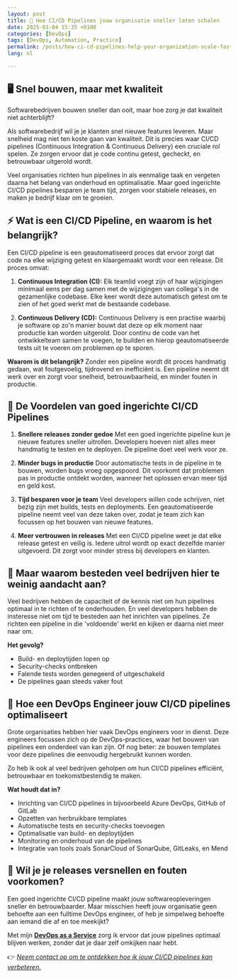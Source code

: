 ```yaml
---
layout: post
title: 🚀 Hoe CI/CD Pipelines jouw organisatie sneller laten schalen
date: 2025-01-04 15:35 +0100
categories: [DevOps]
tags: [DevOps, Automation, Practice]
permalink: /posts/how-ci-cd-pipelines-help-your-organization-scale-faster
lang: nl

---
```


## 🖥️ Snel bouwen, maar met kwaliteit
Softwarebedrijven bouwen sneller dan ooit, maar hoe zorg je dat kwaliteit niet
achterblijft?

Als softwarebedrijf wil je je klanten snel nieuwe features leveren. Maar
snelheid mag niet ten koste gaan van kwaliteit. Dit is precies waar CI/CD
pipelines (Continuous Integration & Continuous Delivery) een cruciale rol
spelen. Ze zorgen ervoor dat je code continu getest, gecheckt, en betrouwbaar
uitgerold wordt.

Veel organisaties richten hun pipelines in als eenmalige taak en vergeten
daarna het belang van onderhoud en optimalisatie. Maar goed ingerichte CI/CD
pipelines besparen je team tijd, zorgen voor stabiele releases, en maken je
bedrijf klaar om te groeien.

## ⚡ Wat is een CI/CD Pipeline, en waarom is het belangrijk?
Een CI/CD pipeline is een geautomatiseerd proces dat ervoor zorgt dat code na
elke wijziging getest en klaargemaakt wordt voor een release. Dit proces omvat:

1. **Continuous Integration (CI):**
   Elk teamlid voegt zijn of haar wijzigingen minimaal eens per dag samen met
   de wijzigingen van collega's in de gezamenlijke codebase. Elke keer wordt
   deze automatisch getest om te zien of het goed werkt met de bestaande codebase.

2. **Continuous Delivery (CD):**
   Continuous Delivery is een practise waarbij je software op zo'n manier bouwt
   dat deze op elk moment naar productie kan worden uitgerold. Door continu de
   code van het ontwikkelteam samen te voegen, te builden en hierop geautomatiseerde
   tests uit te voeren om problemen op te sporen.

**Waarom is dit belangrijk?**
Zonder een pipeline wordt dit proces handmatig gedaan, wat foutgevoelig,
tijdrovend en inefficiënt is. Een pipeline neemt dit werk over en zorgt voor
snelheid, betrouwbaarheid, en minder fouten in productie.

## 🧩 De Voordelen van goed ingerichte CI/CD Pipelines

1. **Snellere releases zonder gedoe**
   Met een goed ingerichte pipeline kun je nieuwe features sneller uitrollen.
   Developers hoeven niet alles meer handmatig te testen en te deployen. De
   pipeline doet veel werk voor ze.

2. **Minder bugs in productie**
   Door automatische tests in de pipeline in te bouwen, worden bugs vroeg
   opgespoord. Dit voorkomt dat problemen pas in productie ontdekt worden,
   wanneer het oplossen ervan meer tijd en geld kost.

3. **Tijd besparen voor je team**
   Veel developers willen code schrijven, niet bezig zijn met builds, tests en
   deployments. Een geautomatiseerde pipeline neemt veel van deze taken over,
   zodat je team zich kan focussen op het bouwen van nieuwe features.

4. **Meer vertrouwen in releases**
   Met een CI/CD pipeline weet je dat elke release getest en veilig is. Iedere
   uitrol wordt op exact dezelfde manier uitgevoerd. Dit zorgt voor minder
   stress bij developers en klanten.

## 🤔 Maar waarom besteden veel bedrijven hier te weinig aandacht aan?
Veel bedrijven hebben de capaciteit of de kennis niet om hun pipelines optimaal
in te richten of te onderhouden. En veel developers hebben de insteresse niet
om tijd te besteden aan het inrichten van pipelines. Ze richten een pipeline in
die 'voldoende' werkt en kijken er daarna niet meer naar om.

**Het gevolg?**
- Build- en deploytijden lopen op
- Security-checks ontbreken
- Falende tests worden genegeerd of uitgeschakeld
- De pipelines gaan steeds vaker fout

## 🔧 Hoe een DevOps Engineer jouw CI/CD pipelines optimaliseert
Grote organisaties hebben hier vaak DevOps engineers voor in dienst. Deze
engineers focussen zich op de DevOps-practices, waar het bouwen van pipelines
een onderdeel van kan zijn. Of nog beter: ze bouwen templates voor deze
pipelines die eenvoudig hergebruikt kunnen worden.

Zo heb ik ook al veel bedrijven geholpen om hun CI/CD pipelines efficiënt,
betrouwbaar en toekomstbestendig te maken.

**Wat houdt dat in?**
- Inrichting van CI/CD pipelines in bijvoorbeeld Azure DevOps, GitHub of GitLab
- Opzetten van herbruikbare templates
- Automatische tests en security-checks toevoegen
- Optimalisatie van build- en deploytijden
- Monitoring en onderhoud van de pipelines
- Integratie van tools zoals SonarCloud of SonarQube, GitLeaks, en Mend

## 🎯 Wil je je releases versnellen en fouten voorkomen?
Een goed ingerichte CI/CD pipeline maakt jouw softwareopleveringen sneller én
betrouwbaarder. Maar misschien heeft jouw organisatie geen behoefte aan een
fulltime DevOps engineer, of heb je simpelweg behoefte aan iemand die af en
toe meekijkt?

Met mijn [**DevOps as a Service**](https://www.mikebeemsterboer.nl/devops-as-a-service/)
zorg ik ervoor dat jouw pipelines optimaal blijven werken, zonder dat je daar
zelf omkijken naar hebt.

👉 *[Neem contact op om te ontdekken hoe ik jouw CI/CD pipelines kan verbeteren.](mailto:info@mikebeemsterboer.nl)*
